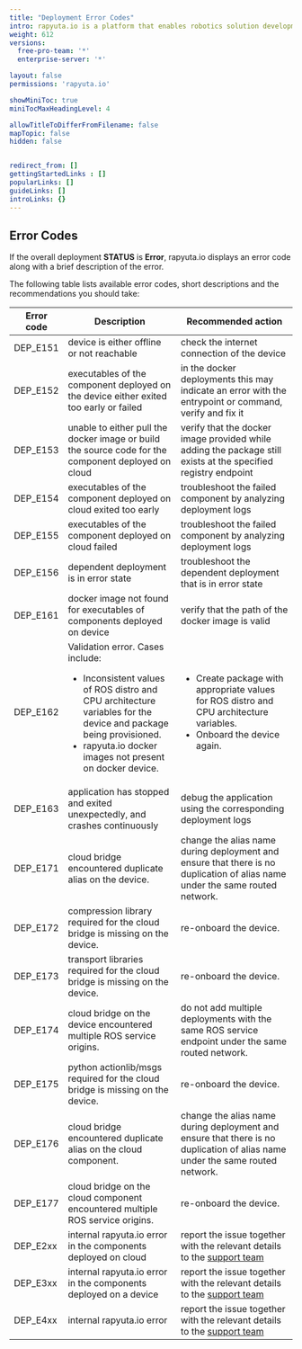 ```yaml
---
title: "Deployment Error Codes"
intro: rapyuta.io is a platform that enables robotics solution development by providing the necessary software infrastructure and facilitating the interaction between multiple stakeholders who contribute to the solution development.
weight: 612
versions:
  free-pro-team: '*'
  enterprise-server: '*'

layout: false
permissions: 'rapyuta.io'

showMiniToc: true
miniTocMaxHeadingLevel: 4

allowTitleToDifferFromFilename: false
mapTopic: false
hidden: false


redirect_from: []
gettingStartedLinks : []
popularLinks: []
guideLinks: []
introLinks: {}
---
```


## Error Codes

If the overall deployment **STATUS** is **Error**, rapyuta.io displays an error code along with a brief description of the error.

The following table lists available error codes, short descriptions and the recommendations you should take:

| Error code         | Description | Recommended action |
| ------------------ | ----------- | ------------------ |
| DEP_E151 | device is either offline or not reachable | check the internet connection of the device |
| DEP_E152 | executables of the component deployed on the device either exited too early or failed | in the docker deployments this may indicate an error with the entrypoint or command, verify and fix it |
| DEP_E153 | unable to either pull the docker image or build the source code for the component deployed on cloud | verify that the docker image provided while adding the package still exists at the specified registry endpoint |
| DEP_E154 | executables of the component deployed on cloud exited too early | troubleshoot the failed component by analyzing deployment logs |
| DEP_E155 | executables of the component deployed on cloud failed | troubleshoot the failed component by analyzing deployment logs |
| DEP_E156 | dependent deployment is in error state | troubleshoot the dependent deployment that is in error state |
| DEP_E161 | docker image not found for executables of components deployed on device | verify that the path of the docker image is valid |
| DEP_E162 | Validation error. Cases include:<ul><li>Inconsistent values of ROS distro and CPU architecture variables for the device and package being provisioned.</li><li>rapyuta.io docker images not present on docker device.</li></ul> | <ul><li>Create package with appropriate values for ROS distro and CPU architecture variables.</li><li>Onboard the device again.</li></ul> |
| DEP_E163 | application has stopped and exited unexpectedly, and crashes continuously | debug the application using the corresponding deployment logs |
| DEP_E171 | cloud bridge encountered duplicate alias on the device. | change the alias name during deployment and ensure that there is no duplication of  alias name under the same routed network.</a> |
| DEP_E172 | compression library required for the cloud bridge is missing on the device. | re-onboard the device.</a> |
| DEP_E173 | transport libraries required for the cloud bridge is missing on the device. | re-onboard the device.</a> |
| DEP_E174 | cloud bridge on the device encountered multiple ROS service origins. | do not add multiple deployments with the same ROS service endpoint under the same routed network.</a> |
| DEP_E175 | python actionlib/msgs required for the cloud bridge is missing on the device. | re-onboard the device.</a> |
| DEP_E176 | cloud bridge encountered duplicate alias on the cloud component. | change the alias name during deployment and ensure that there is no duplication of  alias name under the same routed network.</a> |
| DEP_E177 | cloud bridge on the cloud component encountered multiple ROS service origins. | re-onboard the device.</a> |
| DEP_E2xx | internal rapyuta.io error in the components deployed on cloud | report the issue together with the relevant details to the <a href="#" onclick="javascript:FreshWidget.show();">support team</a> |
| DEP_E3xx | internal rapyuta.io error in the components deployed on a device | report the issue together with the relevant details to the <a href="#" onclick="javascript:FreshWidget.show();">support team</a> |
| DEP_E4xx | internal rapyuta.io error | report the issue together with the relevant details to the <a href="#" onclick="javascript:FreshWidget.show();">support team</a> |